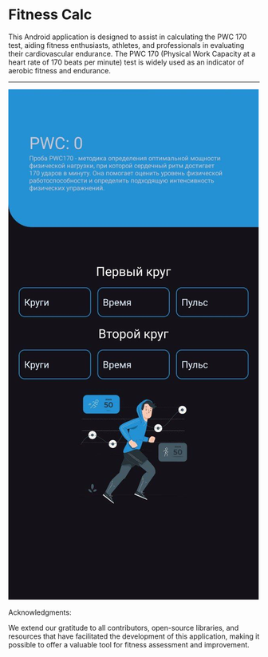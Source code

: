 # Fitness Calc

This Android application is designed to assist in calculating the PWC 170 test, aiding fitness enthusiasts, athletes,
and professionals in evaluating their cardiovascular endurance. The PWC 170 (Physical Work Capacity at a heart rate of
170 beats per minute) test is widely used as an indicator of aerobic fitness and endurance.

---

![main activity](docs/main.jpg)

Acknowledgments:

We extend our gratitude to all contributors, open-source libraries, and resources that have facilitated the development
of this application, making it possible to offer a valuable tool for fitness assessment and improvement.
